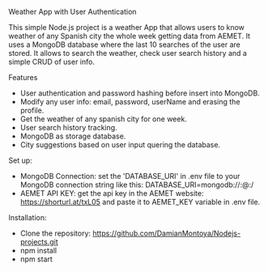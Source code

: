 Weather App with User Authentication

This simple Node.js project is a weather App that allows users to know weather of any Spanish city the whole week getting data from AEMET. It uses a MongoDB database where the last 10 searches of the user are stored. It allows to search the weather, check user search history and a simple CRUD of user info. 

Features

- User authentication and password hashing before insert into MongoDB.
- Modify any user info: email, password, userName and erasing the profile.
- Get the weather of any spanish city for one week.
- User search history tracking.
- MongoDB as storage database.
- City suggestions based on user input quering the database.

Set up:
- MongoDB Connection: set the 'DATABASE_URI' in .env file to your MongoDB connection string like this: DATABASE_URI=mongodb://<username>:<password>@<host>:<port>/<database-name>
- AEMET API KEY: get the api key in the AEMET website: https://shorturl.at/txL05 and paste it to AEMET_KEY variable in .env file.


Installation:
- Clone the repository: https://github.com/DamianMontoya/Nodejs-projects.git
- npm install 
- npm start